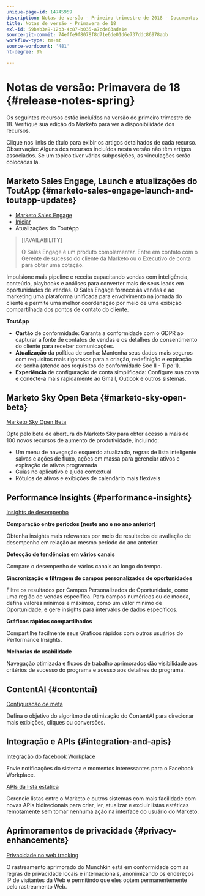 ```yaml
---
unique-page-id: 14745959
description: Notas de versão - Primeiro trimestre de 2018 - Documentos da Marketo - Documentação do produto
title: Notas de versão - Primavera de 18
exl-id: 59bab3a9-12b3-4c87-b035-a7cde63ada1e
source-git-commit: 74effe9f8078f8d71e6de01d6e737ddc86978abb
workflow-type: tm+mt
source-wordcount: '481'
ht-degree: 9%

---
```


# Notas de versão: Primavera de 18 {#release-notes-spring}

Os seguintes recursos estão incluídos na versão do primeiro trimestre de 18. Verifique sua edição do Marketo para ver a disponibilidade dos recursos.

Clique nos links de título para exibir os artigos detalhados de cada recurso. Observação: Alguns dos recursos incluídos nesta versão não têm artigos associados. Se um tópico tiver várias subposições, as vinculações serão colocadas lá.

## Marketo Sales Engage, Launch e atualizações do ToutApp {#marketo-sales-engage-launch-and-toutapp-updates}

* [Marketo Sales Engage](/help/marketo/product-docs/marketo-sales-connect/getting-started/sales-connect-overview.md)
* [Iniciar](/help/marketo/product-docs/marketo-sales-connect/getting-started/sales-connect-overview.md)
* Atualizações do ToutApp

>[!AVAILABILITY]
>
>O Sales Engage é um produto complementar. Entre em contato com o Gerente de sucesso do cliente da Marketo ou o Executivo de conta para obter uma cotação.

Impulsione mais pipeline e receita capacitando vendas com inteligência, conteúdo, playbooks e análises para converter mais de seus leads em oportunidades de vendas. O Sales Engage fornece às vendas e ao marketing uma plataforma unificada para envolvimento na jornada do cliente e permite uma melhor coordenação por meio de uma exibição compartilhada dos pontos de contato do cliente.

**ToutApp**

* **Cartão** de conformidade: Garanta a conformidade com o GDPR ao capturar a fonte de contatos de vendas e os detalhes do consentimento do cliente para receber comunicações.
* **Atualização** da política de senha: Mantenha seus dados mais seguros com requisitos mais rigorosos para a criação, redefinição e expiração de senha (atende aos requisitos de conformidade Soc II - Tipo 1).
* **Experiência** de configuração de conta simplificada: Configure sua conta e conecte-a mais rapidamente ao Gmail, Outlook e outros sistemas.

## Marketo Sky Open Beta {#marketo-sky-open-beta}

[Marketo Sky Open Beta](https://help.marketo.com/)

Opte pelo beta de abertura do Marketo Sky para obter acesso a mais de 100 novos recursos de aumento de produtividade, incluindo:

* Um menu de navegação esquerdo atualizado, regras de lista inteligente salvas e ações de fluxo, ações em massa para gerenciar ativos e expiração de ativos programada
* Guias no aplicativo e ajuda contextual
* Rótulos de ativos e exibições de calendário mais flexíveis

## Performance Insights {#performance-insights}

[Insights de desempenho](/help/marketo/product-docs/reporting/performance-insights/performance-insights-overview.md)

**Comparação entre períodos (neste ano e no ano anterior)**

Obtenha insights mais relevantes por meio de resultados de avaliação de desempenho em relação ao mesmo período do ano anterior.

**Detecção de tendências em vários canais**

Compare o desempenho de vários canais ao longo do tempo.

**Sincronização e filtragem de campos personalizados de oportunidades**

Filtre os resultados por Campos Personalizados de Oportunidade, como uma região de vendas específica. Para campos numéricos ou de moeda, defina valores mínimos e máximos, como um valor mínimo de Oportunidade, e gere insights para intervalos de dados específicos.

**Gráficos rápidos compartilhados**

Compartilhe facilmente seus Gráficos rápidos com outros usuários do Performance Insights.

**Melhorias de usabilidade**

Navegação otimizada e fluxos de trabalho aprimorados dão visibilidade aos critérios de sucesso do programa e acesso aos detalhes do programa.

## ContentAI {#contentai}

[Configuração de meta](/help/marketo/product-docs/predictive-content/getting-started/algorithm-goal-settings.md)

Defina o objetivo do algoritmo de otimização do ContentAI para direcionar mais exibições, cliques ou conversões.

## Integração e APIs {#integration-and-apis}

[Integração do facebook Workplace](/help/marketo/product-docs/administration/additional-integrations/add-workplace-by-facebook-as-a-launchpoint-service.md)

Envie notificações do sistema e momentos interessantes para o Facebook Workplace.

[APIs da lista estática](https://developers.marketo.com/rest-api/assets/static-lists/)

Gerencie listas entre o Marketo e outros sistemas com mais facilidade com novas APIs bidirecionais para criar, ler, atualizar e excluir listas estáticas remotamente sem tomar nenhuma ação na interface do usuário do Marketo.

## Aprimoramentos de privacidade {#privacy-enhancements}

[Privacidade no web tracking](https://developers.marketo.com/javascript-api/lead-tracking/)

O rastreamento aprimorado do Munchkin está em conformidade com as regras de privacidade locais e internacionais, anonimizando os endereços IP de visitantes da Web e permitindo que eles optem permanentemente pelo rastreamento Web.
